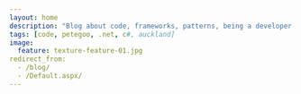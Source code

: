 ```yaml
---
layout: home
description: "Blog about code, frameworks, patterns, being a developer and general stuff. Possibly .net biased."
tags: [code, petegoo, .net, c#, auckland]
image:
  feature: texture-feature-01.jpg
redirect_from:
  - /blog/
  - /Default.aspx/
---
```

